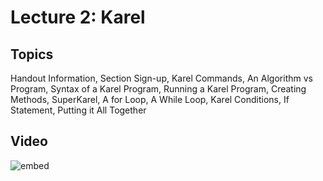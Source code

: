 # Lecture 2: Karel

## Topics

Handout Information, Section Sign-up, Karel Commands, An Algorithm vs Program, Syntax of a Karel Program, Running a Karel Program, Creating Methods, SuperKarel, A for Loop, A While Loop, Karel Conditions, If Statement, Putting it All Together

## Video

![embed](http://www.youtube.com/embed/0LoKDDRlfZc)
